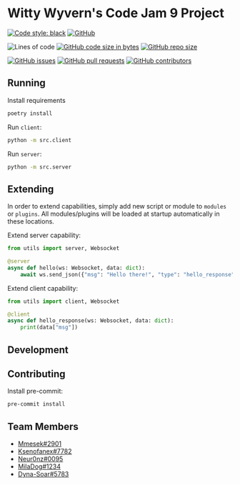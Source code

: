 # Witty Wyvern's Code Jam 9 Project
[![Code style: black](https://img.shields.io/badge/code%20style-black-000000.svg)](https://github.com/psf/black)
[![GitHub](https://img.shields.io/github/license/Mmesek/Code-Jam-9)](../../LICENSE.md)

![Lines of code](https://img.shields.io/tokei/lines/github/Mmesek/Code-Jam-9?style=plastic)
[![GitHub code size in bytes](https://img.shields.io/github/languages/code-size/Mmesek/Code-Jam-9)]()
[![GitHub repo size](https://img.shields.io/github/repo-size/Mmesek/Code-Jam-9)]()

[![GitHub issues](https://img.shields.io/github/issues/Mmesek/Code-Jam-9)](../../issues)
[![GitHub pull requests](https://img.shields.io/github/issues-pr/Mmesek/Code-Jam-9)](../../pulls)
[![GitHub contributors](https://img.shields.io/github/contributors/Mmesek/Code-Jam-9)](../../graphs/contributors)

## Running
Install requirements
```sh
poetry install
```

Run `client`:
```sh
python -m src.client
```

Run `server`:
```sh
python -m src.server
```

## Extending
In order to extend capabilities, simply add new script or module to `modules` or `plugins`. All modules/plugins will be loaded at startup automatically in these locations.

Extend server capability:
```python
from utils import server, Websocket

@server
async def hello(ws: Websocket, data: dict):
    await ws.send_json({"msg": "Hello there!", "type": "hello_response"})
```

Extend client capability:
```python
from utils import client, Websocket

@client
async def hello_response(ws: Websocket, data: dict):
    print(data["msg"])
```

## Development


## Contributing
Install pre-commit:
```sh
pre-commit install
```

## Team Members
- [Mmesek#2901](https://github.com/Mmesek)
- [Ksenofanex#7782](https://github.com/Ksenofanex)
- [Neur0nz#0095](https://github.com/Neur0nz)
- [MilaDog#1234](https://github.com/MilaDog)
- [Dyna-Soar#5783](https://github.com/Dyna-Soar)
